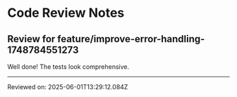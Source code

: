 # Code Review Notes

## Review for feature/improve-error-handling-1748784551273

Well done! The tests look comprehensive.

---
Reviewed on: 2025-06-01T13:29:12.084Z